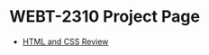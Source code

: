 <h1>WEBT-2310 Project Page</h1>

<ul>
<li><a href="HTML_AND_CSS_REVIEW/index.html/" target="_blank" >HTML and CSS Review</a></li>
</ul>





